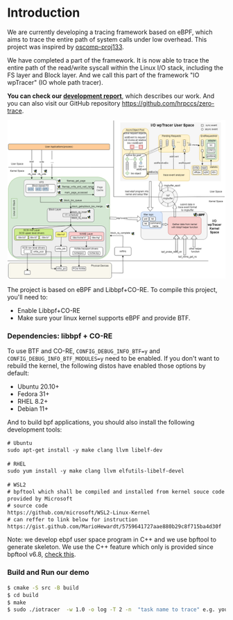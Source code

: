 # Introduction
We are currently developing a tracing framework based on eBPF, which aims to trace the entire path of system calls under low overhead. This project was inspired by [oscomp-proj133](https://github.com/oscomp/proj133-ebpf-tracing-framework).

We have completed a part of the framework. It is now able to trace the entire path of the read/write syscall within the Linux I/O stack, including the FS layer and Block layer. And we call this part of the framework "IO wpTracer" (IO whole path tracer).

**You can check our [development report](doc/development_report.md)**, which describes our work.
And you can also visit our GitHub repository https://github.com/hrpccs/zero-trace.


![arch](gallery/arch.png)



The project is based on eBPF and Libbpf+CO-RE. To compile this project, you'll need to:
- Enable Libbpf+CO-RE 
- Make sure your linux kernel supports eBPF and provide BTF.

### Dependencies: libbpf + CO-RE

To use BTF and CO-RE, `CONFIG_DEBUG_INFO_BTF=y` and `CONFIG_DEBUG_INFO_BTF_MODULES=y` need to be enabled. If you don't want to rebuild the kernel, the following distos have enabled those options by default:

- Ubuntu 20.10+
- Fedora 31+
- RHEL 8.2+
- Debian 11+

And to build bpf applications, you should also install the following development tools:

```
# Ubuntu
sudo apt-get install -y make clang llvm libelf-dev 

# RHEL
sudo yum install -y make clang llvm elfutils-libelf-devel 

# WSL2 
# bpftool which shall be compiled and installed from kernel souce code provided by Microsoft
# source code
https://github.com/microsoft/WSL2-Linux-Kernel 
# can reffer to link below for instruction
https://gist.github.com/MarioHewardt/5759641727aae880b29c8f715ba4d30f
```
Note: we develop ebpf user space program in C++ and we use bpftool to generate skeleton. We use the C++ feature which only is provided since bpftool v6.8, [check this](https://github.com/libbpf/bpftool/releases/tag/v6.8.0).


### Build and Run our demo

```bash
$ cmake -S src -B build
$ cd build 
$ make 
$ sudo ./iotracer  -w 1.0 -o log -T 2 -n  "task name to trace" e.g. you can use sysbench located at runbenchmark dir.
```




